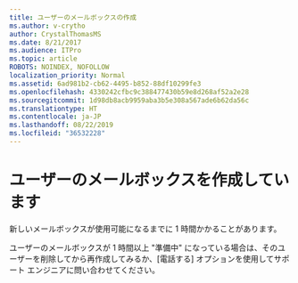```yaml
---
title: ユーザーのメールボックスの作成
ms.author: v-crytho
author: CrystalThomasMS
ms.date: 8/21/2017
ms.audience: ITPro
ms.topic: article
ROBOTS: NOINDEX, NOFOLLOW
localization_priority: Normal
ms.assetid: 6ad981b2-cb62-4495-b852-88df10299fe3
ms.openlocfilehash: 4330242cfbc9c388477430b59e8d268af52a2e28
ms.sourcegitcommit: 1d98db8acb9959aba3b5e308a567ade6b62da56c
ms.translationtype: HT
ms.contentlocale: ja-JP
ms.lasthandoff: 08/22/2019
ms.locfileid: "36532228"
---
```

# <a name="your-users-mailbox-is-being-created"></a>ユーザーのメールボックスを作成しています

新しいメールボックスが使用可能になるまでに 1 時間かかることがあります。
  
ユーザーのメールボックスが 1 時間以上 "準備中" になっている場合は、そのユーザーを削除してから再作成してみるか、[電話する] オプションを使用してサポート エンジニアに問い合わせてください。
  

